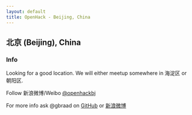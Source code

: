 ```yaml
---
layout: default
title: OpenHack - Beijing, China
---
```


## 北京 (Beijing), China


### Info

Looking for a good location. We will either meetup somewhere in 海淀区 or 朝阳区.

Follow 新浪微博/Weibo [@openhackbj](http://weibo.com/openhackbj)

For more info ask @gbraad on [GitHub](http://github.com/gbraad) or
[新浪微博](http://weibo.com/gbraad)


